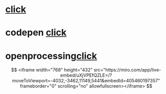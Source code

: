 # [click](https://www.youtube.com/watch?v=dQw4w9WgXcQ&ab_channel=RickAstley)
# codepen [click](https://codepen.io/W1zard70r)
# openprocessing[click](https://openprocessing.org/user/344146/?view=activity&o=1)
$$ <iframe width="768" height="432" src="https://miro.com/app/live-embed/uXjVPEfQZLE=/?moveToViewport=-4032,-3462,11149,5441&embedId=405460197357" frameborder="0" scrolling="no" allowfullscreen></iframe> $$

